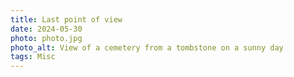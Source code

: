 ```yaml
---
title: Last point of view
date: 2024-05-30
photo: photo.jpg
photo_alt: View of a cemetery from a tombstone on a sunny day
tags: Misc
---
```


